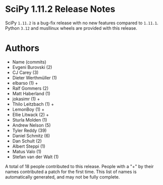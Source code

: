 SciPy 1.11.2 Release Notes
=====================

SciPy `1.11.2` is a bug-fix release with no new features
compared to `1.11.1`. Python `3.12` and musllinux wheels
are provided with this release.

Authors
=======
* Name (commits)
* Evgeni Burovski (2)
* CJ Carey (3)
* Dieter Werthmüller (1)
* elbarso (1) +
* Ralf Gommers (2)
* Matt Haberland (1)
* jokasimr (1) +
* Thilo Leitzbach (1) +
* LemonBoy (1) +
* Ellie Litwack (2) +
* Sturla Molden (1)
* Andrew Nelson (5)
* Tyler Reddy (39)
* Daniel Schmitz (6)
* Dan Schult (2)
* Albert Steppi (1)
* Matus Valo (1)
* Stefan van der Walt (1)

A total of 18 people contributed to this release.
People with a "+" by their names contributed a patch for the first time.
This list of names is automatically generated, and may not be fully complete.